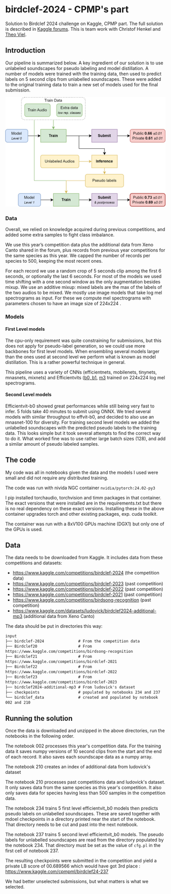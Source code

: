 # birdclef-2024 - CPMP's part

Solution to Birdclef 2024 challenge on Kaggle, CPMP part. The full solution is described in [Kaggle forums](https://www.kaggle.com/competitions/birdclef-2024/discussion/511905). This is team work with Christof Henkel and [Theo Viel](https://github.com/TheoViel/kaggle_birdclef2024).

## Introduction 

Our pipeline is summarized below. A key ingredient of our solution is to use unlabeled soundscapes for pseudo labeling and model distillation. A number of models were trained with the training data, then used to predict labels on 5 second clips from unlabelled soundscapes. These were added to the original training data to train a new set of models used for the final submission. 

![](./pipe.png)

### Data

Overall, we relied on knowledge acquired during previous competitions, and added some extra samples to fight class imbalance.

We use this year’s competition data plus the additional data from Xeno Canto shared in the forum, plus records from previous year competitions for the same species as this year. We capped the number of records per species to 500, keeping the most recent ones.

For each record we use a random crop of 5 seconds clip among the first 6 seconds, or optionally the last 6 seconds. For most of the models we used time shifting with a one second window as the only augmentation besides mixup. We use an additive mixup: mixed labels are the max of the labels of the two audios to be mixed.
We mostly use image models that take log mel spectrograms as input. For these we compute mel spectrograms with parameters chosen to have an image size of 224x224 .

### Models

#### First Level models

The cpu-only requirement was quite constraining for submissions, but this does not apply for pseudo-label generation, so we could use more backbones for first level models. When ensembling several models larger than the ones used at second level we perform what is known as model distillation. This is a rather powerful technique in general.

This pipeline uses a variety of CNNs (efficientnets, mobilenets, tinynets, mnasnets, mixnets) and Efficientvits ([b0, b1](https://arxiv.org/pdf/2205.14756), [m3](https://arxiv.org/pdf/2305.07027) trained on 224x224 log mel spectrograms.

#### Second Level models

Efficientvit-b0 showed great performances while still being very fast to infer. 5 folds take 40 minutes to submit using ONNX. We tried several models with similar throughput to effvit-b0, and decided to also use an mnasnet-100 for diversity. For training second level models we added the unlabelled soundscapes with the predicted pseudo labels to the training data. This looks simple but it took several attempts to find the correct way to do it. What worked fine was to use rather large batch sizes (128), and add a similar amount of pseudo labeled samples. 

## The code

My code was all in notebooks given the data and the models I used were small and did not require any distributed training.

The code was run with nivida NGC container `nvidia/pytorch:24.02-py3`

I pip installed torchaudio, torchvision and timm packages in that container. The exact versions that were installed are in the requirements.txt but there is no real dependency on these exact versions. Installing these in the above container upgrades torch and other existing packages, exp. cuda toolkit.

The container was run with a 8xV100 GPUs machine (DGX1) but only one of the GPUs is used.

## Data

The data needs to be downloaded from Kaggle. It includes data from these competitions and datasets:

- https://www.kaggle.com/competitions/birdclef-2024 (the competition data)
- https://www.kaggle.com/competitions/birdclef-2023 (past competition)
- https://www.kaggle.com/competitions/birdclef-2022 (past competition)
- https://www.kaggle.com/competitions/birdclef-2021 (past competition)
- https://www.kaggle.com/competitions/birdsong-recognition (past competition)
- https://www.kaggle.com/datasets/ludovick/birdclef2024-additional-mp3 (additional data from Xeno Canto)

The data should be put in directories this way:
```
input
├── birdclef-2024               # From the competition data
├── Birdclef20                  # From https://www.kaggle.com/competitions/birdsong-recognition
├── Birdclef21                  # From https://www.kaggle.com/competitions/birdclef-2021
├── Birdclef22                  # From https://www.kaggle.com/competitions/birdclef-2022
├── Birdclef23                  # From https://www.kaggle.com/competitions/birdclef-2023
├── birdclef2024-additional-mp3 # From ludovick's dataset
├── checkpoints                 # populated by notebooks 234 and 237
└── birdclef_data               # created and populated by notebook 002 and 210
```
## Running the solution

Once the data is downloaded and unzipped in the above directories, run the notebooks in the following order.

The notebook 002 processes this year's competition data. For the training data it saves numpy versions of 10 second clips from the start and the end of each record. It also saves each soundscape data as a numpy array.

The notebook 210 creates an index of additional data from ludovick's dataset

The notebook 210 processes past competitions data and ludovick's dataset. It only saves data from the same species as this year's competition. It also only saves data for species having less than 500 samples in the competition data. 

The notebook 234 trains 5 first level efficientvit_b0 models then predicts pseudo labels on unlabelled soundscapes. These are saved together with mdoel checkpoints in a directory printed near the start of the notebook. That directory needs to be cut and past into the next notebook.

The notebook 237 trains 5 second level efficientvit_b0 models. The pseudo labels for unlabelled soundscapes are read from the directory populated by the notebook 234. That directory must be set as the value of `cfg.pl` in the first cell of notebook 237.

The resulting checkpoints were submitted in the competition and yield a private LB score of 00.689566 which would have got 3rd place : https://www.kaggle.com/cpmpml/birdclef24-237

We had better unselected submissions, but what matters is what we selected. 
